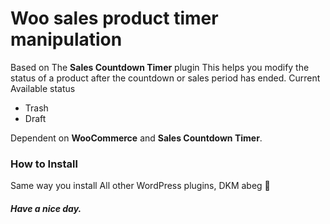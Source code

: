 # Woo sales product timer manipulation
Based on The **Sales Countdown Timer** plugin This  helps you modify the status of a product after the countdown or sales period has ended.
Current Available status
- Trash
- Draft

Dependent on **WooCommerce** and **Sales Countdown Timer**.

### How to Install
Same way you install All other WordPress plugins, DKM abeg 🥴

##### Have a nice day.
